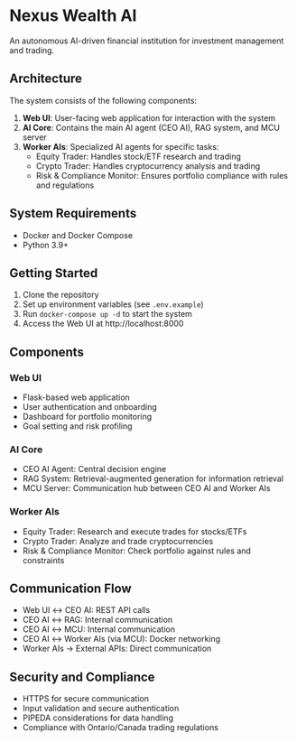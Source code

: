 # Nexus Wealth AI

An autonomous AI-driven financial institution for investment management and trading.

## Architecture

The system consists of the following components:

1. **Web UI**: User-facing web application for interaction with the system
2. **AI Core**: Contains the main AI agent (CEO AI), RAG system, and MCU server
3. **Worker AIs**: Specialized AI agents for specific tasks:
   - Equity Trader: Handles stock/ETF research and trading
   - Crypto Trader: Handles cryptocurrency analysis and trading
   - Risk & Compliance Monitor: Ensures portfolio compliance with rules and regulations

## System Requirements

- Docker and Docker Compose
- Python 3.9+

## Getting Started

1. Clone the repository
2. Set up environment variables (see `.env.example`)
3. Run `docker-compose up -d` to start the system
4. Access the Web UI at http://localhost:8000

## Components

### Web UI
- Flask-based web application
- User authentication and onboarding
- Dashboard for portfolio monitoring
- Goal setting and risk profiling

### AI Core
- CEO AI Agent: Central decision engine
- RAG System: Retrieval-augmented generation for information retrieval
- MCU Server: Communication hub between CEO AI and Worker AIs

### Worker AIs
- Equity Trader: Research and execute trades for stocks/ETFs
- Crypto Trader: Analyze and trade cryptocurrencies
- Risk & Compliance Monitor: Check portfolio against rules and constraints

## Communication Flow
- Web UI ↔ CEO AI: REST API calls
- CEO AI ↔ RAG: Internal communication
- CEO AI ↔ MCU: Internal communication
- CEO AI ↔ Worker AIs (via MCU): Docker networking
- Worker AIs → External APIs: Direct communication

## Security and Compliance
- HTTPS for secure communication
- Input validation and secure authentication
- PIPEDA considerations for data handling
- Compliance with Ontario/Canada trading regulations
